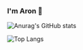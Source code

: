 ### I'm Aron 👋

![Anurag's GitHub stats](https://github-readme-stats.vercel.app/api?username=Breadcrumbsaronbarbosag&show_icons=true&theme=transparent)

![Top Langs](https://github-readme-stats.vercel.app/api/top-langs/?username=aronbarbosag&hide_progress=false)
